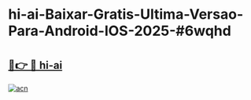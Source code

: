 # hi-ai-Baixar-Gratis-Ultima-Versao-Para-Android-IOS-2025-#6wqhd

# <h2><a href="https://ainizakaria.my?title=hi-ai&ref=25M">🔗👉 🔴 hi-ai</a></h2>

[![acn](https://github.com/user-attachments/assets/0f9c940e-d8b0-45ae-aac7-cd30a18b3e1c)](https://ainizakaria.my?title=hi-ai&ref=25M)

